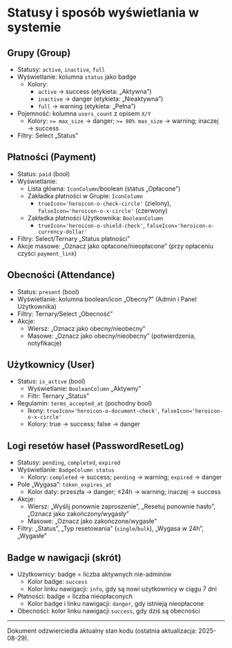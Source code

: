 # Statusy i sposób wyświetlania w systemie

## Grupy (Group)
- Statusy: `active`, `inactive`, `full`
- Wyświetlanie: kolumna `status` jako badge
  - Kolory:
    - `active` → success (etykieta: „Aktywna”)
    - `inactive` → danger (etykieta: „Nieaktywna”)
    - `full` → warning (etykieta: „Pełna”)
- Pojemność: kolumna `users_count` z opisem `X/Y`
  - Kolory: `>= max_size` → danger; `>= 80% max_size` → warning; inaczej → success
- Filtry: Select „Status”

## Płatności (Payment)
- Status: `paid` (bool)
- Wyświetlanie:
  - Lista główna: `IconColumn`/boolean (status „Opłacone”)
  - Zakładka płatności w Grupie: `IconColumn`
    - `trueIcon='heroicon-o-check-circle'` (zielony), `falseIcon='heroicon-o-x-circle'` (czerwony)
  - Zakładka płatności Użytkownika: `BooleanColumn`
    - `trueIcon='heroicon-o-shield-check'`, `falseIcon='heroicon-o-currency-dollar'`
- Filtry: Select/Ternary „Status płatności”
- Akcje masowe: „Oznacz jako opłacone/nieopłacone” (przy opłaceniu czyści `payment_link`)

## Obecności (Attendance)
- Status: `present` (bool)
- Wyświetlanie: kolumna boolean/icon „Obecny?” (Admin i Panel Użytkownika)
- Filtry: Ternary/Select „Obecność”
- Akcje:
  - Wiersz: „Oznacz jako obecny/nieobecny”
  - Masowe: „Oznacz jako obecny/nieobecny” (potwierdzenia, notyfikacje)

## Użytkownicy (User)
- Status: `is_active` (bool)
  - Wyświetlanie: `BooleanColumn` „Aktywny”
  - Filtr: Ternary „Status”
- Regulamin: `terms_accepted_at` (pochodny bool)
  - Ikony: `trueIcon='heroicon-o-document-check'`, `falseIcon='heroicon-o-x-circle'`
  - Kolory: true → success; false → danger

## Logi resetów haseł (PasswordResetLog)
- Statusy: `pending`, `completed`, `expired`
- Wyświetlanie: `BadgeColumn status`
  - Kolory: `completed` → success; `pending` → warning; `expired` → danger
- Pole „Wygasa”: `token_expires_at`
  - Kolor daty: przeszła → danger; ≤24h → warning; inaczej → success
- Akcje:
  - Wiersz: „Wyślij ponownie zaproszenie”, „Resetuj ponownie hasło”, „Oznacz jako zakończony/wygasły”
  - Masowe: „Oznacz jako zakończone/wygasłe”
- Filtry: „Status”, „Typ resetowania” (`single`/`bulk`), „Wygasa w 24h”, „Wygasłe”

## Badge w nawigacji (skrót)
- Użytkownicy: badge = liczba aktywnych nie-adminów
  - Kolor badge: `success`
  - Kolor linku nawigacji: `info`, gdy są nowi użytkownicy w ciągu 7 dni
- Płatności: badge = liczba nieopłaconych
  - Kolor badge i linku nawigacji: `danger`, gdy istnieją nieopłacone
- Obecności: kolor linku nawigacji `success`, gdy dziś są obecności

---
Dokument odzwierciedla aktualny stan kodu (ostatnia aktualizacja: 2025-08-29).
